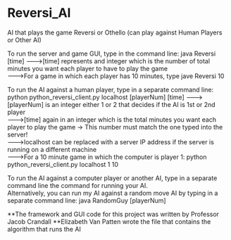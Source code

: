 # Reversi_AI
AI that plays the game Reversi or Othello (can play against Human Players or Other AI)

To run the server and game GUI, type in the command line: java Reversi [time]
--->[time] represents and integer which is the number of total minutes you want each player to have to play the game <br/>
--->For a game in which each player has 10 minutes, type jave Reversi 10

To run the AI against a human player, type in a separate command line: python python_reversi_client.py localhost [playerNum] [time]
--->[playerNum] is an integer either 1 or 2 that decides if the AI is 1st or 2nd player <br/>
--->[time] again in an integer which is the total minutes you want each player to play the game -> This number must match the one typed into the server! <br/>
--->localhost can be replaced with a server IP address if the server is running on a different machine <br/>
--->For a 10 minute game in which the computer is player 1: python python_reversi_client.py localhost 1 10

To run the AI against a computer player or another AI, type in a separate command line the command for running your AI. <br/>
Alternatively, you can run my AI against a random move AI by typing in a separate command line: java RandomGuy [playerNum]

**The framework and GUI code for this project was written by Professor Jacob Crandall
**Elizabeth Van Patten wrote the file that contains the algorithm that runs the AI
